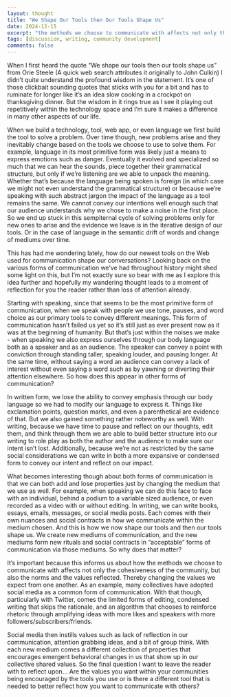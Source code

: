 ```yaml
---
layout: thought
title: "We Shape Our Tools then Our Tools Shape Us"
date: 2024-12-15
excerpt: "the methods we choose to communicate with affects not only the cohesiveness of the community, but also the norms and the values reflected."
tags: [discussion, writing, community development]
comments: false
---
```


When I first heard the quote “We shape our tools then our tools shape us” from Orie Steele (A quick web search attributes it originally to John Culkin) I didn’t quite understand the profound wisdom in the statement. It’s one of those clickbait sounding quotes that sticks with you for a bit and has to ruminate for longer like it’s an idea slow cooking in a crockpot on thanksgiving dinner. But the wisdom in it rings true as I see it playing out repetitively within the technology space and I’m sure it makes a difference in many other aspects of our life.

When we build a technology, tool, web app, or even language we first build the tool to solve a problem. Over time though, new problems arise and they inevitably change based on the tools we choose to use to solve them. For example, language in its most primitive form was likely just a means to express emotions such as danger. Eventually it evolved and specialized so much that we can hear the sounds, piece together their grammatical structure, but only if we’re listening are we able to unpack the meaning. Whether that’s because the language being spoken is foreign (in which case we might not even understand the grammatical structure) or because we’re speaking with such abstract jargon the impact of the language as a tool remains the same. We cannot convey our intentions well enough such that our audience understands why we chose to make a noise in the first place. So we end up stuck in this sempiternal cycle of solving problems only for new ones to arise and the evidence we leave is in the iterative design of our tools. Or in the case of language in the semantic drift of words and change of mediums over time.

This has had me wondering lately, how do our newest tools on the Web used for communication shape our conversations? Looking back on the various forms of communication we’ve had throughout history might shed some light on this, but I’m not exactly sure so bear with me as I explore this idea further and hopefully my wandering thought leads to a moment of reflection for you the reader rather than loss of attention already.

Starting with speaking, since that seems to be the most primitive form of communication, when we speak with people we use tone, pauses, and word choice as our primary tools to convey different meanings. This form of communication hasn’t failed us yet so it’s still just as ever present now as it was at the beginning of humanity. But that’s just within the noises we make - when speaking we also express ourselves through our body language both as a speaker and as an audience. The speaker can convey a point with conviction through standing taller, speaking louder, and pausing longer. At the same time, without saying a word an audience can convey a lack of interest without even saying a word such as by yawning or diverting their attention elsewhere. So how does this appear in other forms of communication?

In written form, we lose the ability to convey emphasis through our body language so we had to modify our language to express it. Things like exclamation points, question marks, and even a parenthetical are evidence of that. But we also gained something rather noteworthy as well. With writing, because we have time to pause and reflect on our thoughts, edit them, and think through them we are able to build better structure into our writing to role play as both the author and the audience to make sure our intent isn’t lost. Additionally, because we’re not as restricted by the same social considerations we can write in both a more expansive or condensed form to convey our intent and reflect on our impact.

What becomes interesting though about both forms of communication is that we can both add and lose properties just by changing the medium that we use as well. For example, when speaking we can do this face to face with an individual, behind a podium to a variable sized audience, or even recorded as a video with or without editing. In writing, we can write books, essays, emails, messages, or social media posts. Each comes with their own nuances and social contracts in how we communicate within the medium chosen. And this is how we now shape our tools and then our tools shape us. We create new mediums of communication, and the new mediums form new rituals and social contracts in “acceptable” forms of communication via those mediums. So why does that matter? 

It’s important because this informs us about how the methods we choose to communicate with  affects not only the cohesiveness of the community, but also the norms and the values reflected. Thereby changing the values we expect from one another. As an example, many collectives have adopted social media as a common form of communication. With that though, particularly with Twitter, comes the limited forms of editing, condensed writing that skips the rationale, and an algorithm that chooses to reinforce rhetoric through amplifying ideas with more likes and speakers with more followers/subscribers/friends. 

Social media then instills values such as lack of reflection in our communication, attention grabbing ideas, and a bit of group think. With each new medium comes a different collection of properties that encourages emergent behavioral changes in us that show up in our collective shared values. So the final question I want to leave the reader with to reflect upon… Are the values you want within your communities being encouraged by the tools you use or is there a different tool that is needed to better reflect how you want to communicate with others?